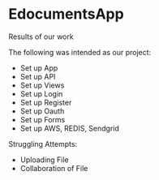 # EdocumentsApp

Results of our work

The following was intended as our project:

- Set up App
- Set up API
- Set up Views
- Set up Login 
- Set up Register
- Set up Oauth
- Set up Forms
- Set up AWS, REDIS, Sendgrid

Struggling Attempts:

* Uploading File
* Collaboration of File
